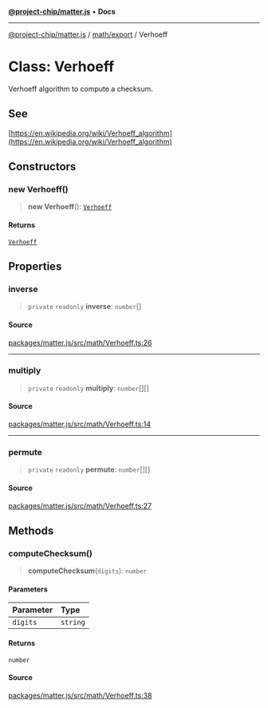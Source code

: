[**@project-chip/matter.js**](../../../README.md) • **Docs**

***

[@project-chip/matter.js](../../../modules.md) / [math/export](../README.md) / Verhoeff

# Class: Verhoeff

Verhoeff algorithm to compute a checksum.

## See

[https://en.wikipedia.org/wiki/Verhoeff_algorithm](https://en.wikipedia.org/wiki/Verhoeff_algorithm)

## Constructors

### new Verhoeff()

> **new Verhoeff**(): [`Verhoeff`](Verhoeff.md)

#### Returns

[`Verhoeff`](Verhoeff.md)

## Properties

### inverse

> `private` `readonly` **inverse**: `number`[]

#### Source

[packages/matter.js/src/math/Verhoeff.ts:26](https://github.com/project-chip/matter.js/blob/7a8cbb56b87d4ccf34bec5a9a95ab40a1711324f/packages/matter.js/src/math/Verhoeff.ts#L26)

***

### multiply

> `private` `readonly` **multiply**: `number`[][]

#### Source

[packages/matter.js/src/math/Verhoeff.ts:14](https://github.com/project-chip/matter.js/blob/7a8cbb56b87d4ccf34bec5a9a95ab40a1711324f/packages/matter.js/src/math/Verhoeff.ts#L14)

***

### permute

> `private` `readonly` **permute**: `number`[][]

#### Source

[packages/matter.js/src/math/Verhoeff.ts:27](https://github.com/project-chip/matter.js/blob/7a8cbb56b87d4ccf34bec5a9a95ab40a1711324f/packages/matter.js/src/math/Verhoeff.ts#L27)

## Methods

### computeChecksum()

> **computeChecksum**(`digits`): `number`

#### Parameters

| Parameter | Type |
| :------ | :------ |
| `digits` | `string` |

#### Returns

`number`

#### Source

[packages/matter.js/src/math/Verhoeff.ts:38](https://github.com/project-chip/matter.js/blob/7a8cbb56b87d4ccf34bec5a9a95ab40a1711324f/packages/matter.js/src/math/Verhoeff.ts#L38)
